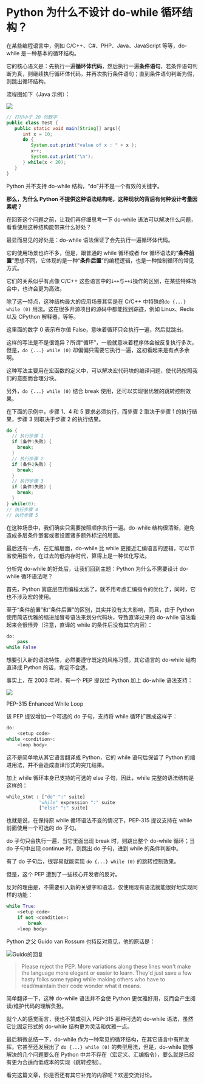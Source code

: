 # Python 为什么不设计 do-while 循环结构？

在某些编程语言中，例如 C/C++、C#、PHP、Java、JavaScript 等等，do-while 是一种基本的循环结构。

它的核心语义是：先执行一遍**循环体代码**，然后执行一遍**条件语句**，若条件语句判断为真，则继续执行循环体代码，并再次执行条件语句；直到条件语句判断为假，则跳出循环结构。

流程图如下（Java 示例）：

![](http://tva1.sinaimg.cn/large/68b02e3bgy1gy7jzggaebj207p097glk.jpg)

```java
// 打印小于 20 的数字
public class Test {
   public static void main(String[] args){
      int x = 10;
      do {
         System.out.print("value of x : " + x );
         x++;
         System.out.print("\n");
      } while(x < 20);
   }
}
```

Python 并不支持 do-while 结构，“do”并不是一个有效的关键字。

**那么，为什么 Python 不提供这种语法结构呢，这种现状的背后有何种设计考量因素呢？**

在回答这个问题之前，让我们再仔细思考一下 do-while 语法可以解决什么问题，看看使用这种结构能带来什么好处？

最显而易见的好处是：do-while 语法保证了会先执行一遍循环体代码。

它的使用场景也许不多，但是，跟普通的 while 循环或者 for 循环语法的“**条件前置**”思想不同，它体现的是一种“**条件后置**”的编程逻辑，也是一种控制循环的常见方式。

它们的关系似乎有点像 C/C++ 这些语言中的`i++`与`++i`操作的区别，在某些特殊场合中，也许会更为高效。

除了这一特点，这种结构最大的应用场景其实是在 C/C++ 中特殊的`do {...} while (0)` 用法。这在很多开源项目的源码中都能找到踪迹，例如 Linux、Redis 以及 CPython 解释器，等等。

这里面的数字 0 表示布尔值 False，意味着循环只会执行一遍，然后就跳出。

这样的写法是不是很诡异？所谓“循环”，一般就意味着程序体会被反复执行多次，但是，`do {...} while (0)` 却偏偏只需要它执行一遍，这初看起来是有点多余啊。 

这种写法主要用在宏函数的定义中，可以解决宏代码块的编译问题，使代码按照我们的意图而合理分块。

另外，`do {...} while (0)` 结合 break 使用，还可以实现很优雅的跳转控制效果。

在下面的示例中，步骤 1、4 和 5 要求必须执行，而步骤 2 取决于步骤 1 的执行结果，步骤 3 则取决于步骤 2 的执行结果。

```c
do {
  // 执行步骤 1 
  if (条件1失败) {
    break;
  }
  // 执行步骤 2 
  if (条件2失败) {
    break;
  }
  // 执行步骤 3 
  if (条件3失败) {
    break;
  }
} while(0);
// 执行步骤 4
// 执行步骤 5
```

在这种场景中，我们确实只需要按照顺序执行一遍。do-while 结构很清晰，避免造成多层条件嵌套或者设置诸多额外标记的局面。

最后还有一点，在汇编层面，do-while 比 while 更接近汇编语言的逻辑，可以节省使用指令，在过去的低内存时代，算得上是一种优化写法。 

分析完 do-while 的好处后，让我们回到主题：Python 为什么不需要设计 do-while 循环语法呢？

首先，Python 离底层应用编程太远了，就不用考虑汇编指令的优化了，同时，它也不涉及宏的使用。

至于“条件前置”和“条件后置”的区别，其实并没有太大影响，而且，由于 Python 使用简洁优雅的缩进加冒号语法来划分代码块，导致直译过来的 do-while 语法看起来会很怪异（注意，直译的 while 的条件后没有其它内容）：

```python
do:
    pass
while False
```

想要引入新的语法特性，必然要遵守既定的风格习惯。其它语言的 do-while 结构直译成 Python 的话，肯定不合适。

事实上，在 2003 年时，有一个 PEP 提议给 Python 加上 do-while 语法支持：

![](http://tva1.sinaimg.cn/large/68b02e3bgy1gyb7bui5evj20ii07amyq.jpg)

PEP-315 Enhanced While Loop

该 PEP 提议增加一个可选的 do 子句，支持将 while 循环扩展成这样子：

```python
do:
    <setup code>
while <condition>:
    <loop body>
```

这不是简单地从其它语言翻译成 Python，它的 while 语句后保留了 Python 的缩进用法，并不会造成直译形式的突兀结果。

加上 while 循环本身已支持的可选的 else 子句，因此，while 完整的语法结构是这样的：

```Python
while_stmt : ["do" ":" suite]
            "while" expression ":" suite
            ["else" ":" suite]
```

也就是说，在保持原 while 循环语法不变的情况下，PEP-315 提议支持在 while 前面使用一个可选的 do 子句。

do 子句只会执行一遍，当它里面出现 break 时，则跳出整个 do-while 循环；当 do 子句中出现 continue 时，则跳出 do 子句，进到 while 的条件判断中。

有了 do 子句后，很容易就能实现 `do {...} while (0)` 的跳转控制效果。

但是，这个 PEP 遭到了一些核心开发者的反对。

反对的理由是，不需要引入新的关键字和语法，仅使用现有语法就能很好地实现同样的功能：

```python
while True:
    <setup code>
    if not <condition>:
        break
    <loop body>
```

Python 之父 Guido van Rossum 也持反对意见，他的原话是：

![Guido的回复](http://tva1.sinaimg.cn/large/68b02e3bgy1gygyfagfpxj20ex087djb.jpg)

> Please reject the PEP. More variations along these lines won't make the
> language more elegant or easier to learn. They'd just save a few hasty
> folks some typing while making others who have to read/maintain their code wonder what it means.

简单翻译一下，这种 do-while 语法并不会使 Python 更优雅好用，反而会产生阅读/维护代码的理解负担。

就个人的感觉而言，我也不赞成引入 PEP-315 那种可选的 do-while 语法，虽然它比固定形式的 do-while 结构更为灵活和优雅一点。

最后稍微总结一下，do-while 作为一种常见的循环结构，在其它语言中有所发挥，它甚至还发展出了 `do {...} while (0)` 的典型用法，但是，do-while 能够解决的几个问题要么在 Python 中并不存在（宏定义、汇编指令），要么就是已经有更为合适而低成本的实现（跳转控制）。

看完这篇文章，你是否还有其它补充的内容呢？欢迎交流讨论。
